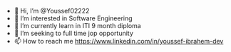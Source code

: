 - 👋 Hi, I’m @Youssef02222
- 👀 I’m interested in Software Engineering
- 🌱 I’m currently learn in ITI 9 month diploma
- 💞️ I’m seeking to full time jop opportunity
- 📫 How to reach me https://www.linkedin.com/in/youssef-ibrahem-dev


<!---
Youssef02222/Youssef02222 is a ✨ special ✨ repository because its `README.md` (this file) appears on your GitHub profile.
You can click the Preview link to take a look at your changes.
--->
